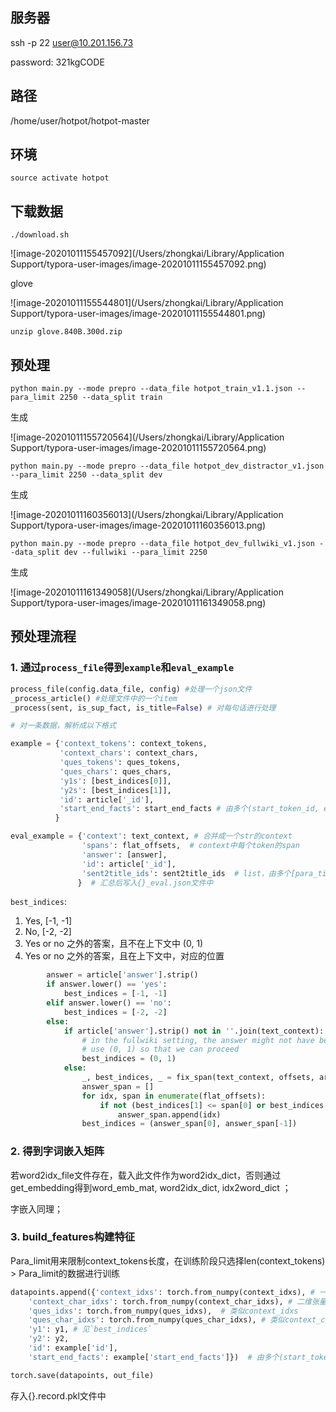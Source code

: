 ## 服务器

ssh -p 22 user@10.201.156.73

password: 321kgCODE



## 路径

/home/user/hotpot/hotpot-master



## 环境

```
source activate hotpot
```



## 下载数据

```
./download.sh
```

![image-20201011155457092](/Users/zhongkai/Library/Application Support/typora-user-images/image-20201011155457092.png)

glove

![image-20201011155544801](/Users/zhongkai/Library/Application Support/typora-user-images/image-20201011155544801.png)

```
unzip glove.840B.300d.zip
```





## 预处理

```
python main.py --mode prepro --data_file hotpot_train_v1.1.json --para_limit 2250 --data_split train
```

生成

![image-20201011155720564](/Users/zhongkai/Library/Application Support/typora-user-images/image-20201011155720564.png)



```
python main.py --mode prepro --data_file hotpot_dev_distractor_v1.json --para_limit 2250 --data_split dev
```

生成

![image-20201011160356013](/Users/zhongkai/Library/Application Support/typora-user-images/image-20201011160356013.png)

```
python main.py --mode prepro --data_file hotpot_dev_fullwiki_v1.json --data_split dev --fullwiki --para_limit 2250
```

生成

![image-20201011161349058](/Users/zhongkai/Library/Application Support/typora-user-images/image-20201011161349058.png)





## 预处理流程

### 1. 通过`process_file`得到`example`和`eval_example`

```python
process_file(config.data_file, config) #处理一个json文件
_process_article() #处理文件中的一个item
_process(sent, is_sup_fact, is_title=False) # 对每句话进行处理

```



```python
# 对一条数据，解析成以下格式

example = {'context_tokens': context_tokens,
           'context_chars': context_chars, 
           'ques_tokens': ques_tokens, 
           'ques_chars': ques_chars, 
           'y1s': [best_indices[0]], 
           'y2s': [best_indices[1]], 
           'id': article['_id'], 
           'start_end_facts': start_end_facts # 由多个(start_token_id, end_token_id, is_sup_fact=True/False)组成，每句话的起始token和终止token在context_tokens中的位置，以及这句话是否是支撑事实。
          }

eval_example = {'context': text_context, # 合并成一个str的context
                'spans': flat_offsets,  # context中每个token的span
                'answer': [answer],
                'id': article['_id'],
                'sent2title_ids': sent2title_ids  # list，由多个[para_title, idx]组成，表示context中每句话对应的标题以及在标题下的idx，title本身对应的idx为-1;
               }  # 汇总后写入{}_eval.json文件中
```



`best_indices`: 

1. Yes, [-1, -1]
2. No, [-2, -2]
3. Yes or no 之外的答案，且不在上下文中 (0, 1)
4. Yes or no 之外的答案，且在上下文中，对应的位置

```python
        answer = article['answer'].strip()
        if answer.lower() == 'yes':
            best_indices = [-1, -1]
        elif answer.lower() == 'no':
            best_indices = [-2, -2]
        else:
            if article['answer'].strip() not in ''.join(text_context):
                # in the fullwiki setting, the answer might not have been retrieved
                # use (0, 1) so that we can proceed
                best_indices = (0, 1)
            else:
                _, best_indices, _ = fix_span(text_context, offsets, article['answer'])
                answer_span = []
                for idx, span in enumerate(flat_offsets):
                    if not (best_indices[1] <= span[0] or best_indices[0] >= span[1]):
                        answer_span.append(idx)
                best_indices = (answer_span[0], answer_span[-1])
```





### 2. 得到字词嵌入矩阵

若word2idx_file文件存在，载入此文件作为word2idx_dict，否则通过get_embedding得到word_emb_mat, word2idx_dict, idx2word_dict ；

字嵌入同理；





### 3. build_features构建特征

Para_limit用来限制context_tokens长度，在训练阶段只选择len(context_tokens) > Para_limit的数据进行训练

```python
datapoints.append({'context_idxs': torch.from_numpy(context_idxs), # 一维张量，句子中每个token的idx，长度为para_limit
    'context_char_idxs': torch.from_numpy(context_char_idxs), # 二维张量，[para_limit, charlimit]，字id矩阵，[i, j]第i个token中第j个字符的id
    'ques_idxs': torch.from_numpy(ques_idxs),  # 类似context_idxs
    'ques_char_idxs': torch.from_numpy(ques_char_idxs), # 类似context_char_idxs
    'y1': y1, # 见`best_indices`
    'y2': y2,
    'id': example['id'],
    'start_end_facts': example['start_end_facts']})  # 由多个(start_token_id, end_token_id, is_sup_fact=True/False)组成，每句话的起始token和终止token在context_tokens中的位置，以及这句话是否是支撑事实。
```



```python
torch.save(datapoints, out_file)
```

存入{}.record.pkl文件中

